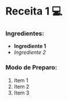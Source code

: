 # Receita 1 :computer:

### Ingredientes:

 - **Ingrediente 1**
 - _Ingrediente 2_



### Modo de Preparo:

1.   Item 1
2.   Item 2
3.   Item 3
